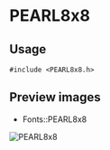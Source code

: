 PEARL8x8
==========

Usage
------

    #include <PEARL8x8.h>

Preview images
--------------
* Fonts::PEARL8x8 

![PEARL8x8](https://raw.githubusercontent.com/Cariad/PEARL8x8/master/Preview/PEARL8x8.png)

